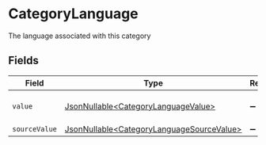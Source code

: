 # CategoryLanguage

The language associated with this category


## Fields

| Field                                                                                                | Type                                                                                                 | Required                                                                                             | Description                                                                                          | Example                                                                                              |
| ---------------------------------------------------------------------------------------------------- | ---------------------------------------------------------------------------------------------------- | ---------------------------------------------------------------------------------------------------- | ---------------------------------------------------------------------------------------------------- | ---------------------------------------------------------------------------------------------------- |
| `value`                                                                                              | [JsonNullable\<CategoryLanguageValue>](../../models/components/CategoryLanguageValue.md)             | :heavy_minus_sign:                                                                                   | The Locale Code of the language                                                                      | en_GB                                                                                                |
| `sourceValue`                                                                                        | [JsonNullable\<CategoryLanguageSourceValue>](../../models/components/CategoryLanguageSourceValue.md) | :heavy_minus_sign:                                                                                   | N/A                                                                                                  |                                                                                                      |